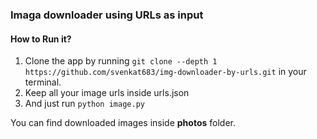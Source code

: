 ### Imaga downloader using URLs as input

#### How to Run it?

1. Clone the app by running `git clone --depth 1 https://github.com/svenkat683/img-downloader-by-urls.git` in your terminal.
2. Keep all your image urls inside urls.json
3. And just run `python image.py`

You can find downloaded images inside **photos** folder.
